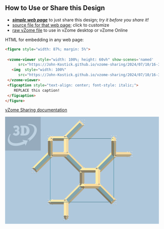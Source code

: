 
## How to Use or Share this Design

 - [***simple web page***](<https://John-Kostick.github.io/vzome-sharing/2024/07/10/16-31-37-Triamond-study-2/>) to just share this design; *try it before you share it!*
 - [source file for that web page](<https://github.com/John-Kostick/vzome-sharing/edit/main/2024/07/10/16-31-37-Triamond-study-2/index.md>); click to customize
 - [raw vZome file](<https://raw.githubusercontent.com/John-Kostick/vzome-sharing/main/2024/07/10/16-31-37-Triamond-study-2/Triamond-study-2.vZome>) to use in vZome desktop or vZome Online
 
 HTML for embedding in any web page:
 ```html
<figure style="width: 87%; margin: 5%">
  
  <vzome-viewer style="width: 100%; height: 60vh" show-scenes='named'
       src="https://John-Kostick.github.io/vzome-sharing/2024/07/10/16-31-37-Triamond-study-2/Triamond-study-2.vZome" >
    <img  style="width: 100%"
       src="https://John-Kostick.github.io/vzome-sharing/2024/07/10/16-31-37-Triamond-study-2/Triamond-study-2.png" >
  </vzome-viewer>
  <figcaption style="text-align: center; font-style: italic;">
     REPLACE this caption!
  </figcaption>
</figure>

 ```

[vZome Sharing documentation](https://vzome.github.io/vzome/sharing.html#how-it-works)

![Image](<Triamond-study-2.png>)

